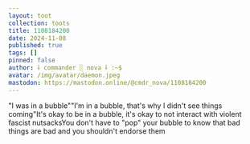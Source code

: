 ```yaml
---
layout: toot
collection: toots
title: 1108184200
date: 2024-11-08
published: true
tags: []
pinned: false
author: ⸸ commander ░ nova ⸸ :~$
avatar: /img/avatar/daemon.jpeg
mastodon: https://mastodon.online/@cmdr_nova/1108184200
---
```


"I was in a bubble""I'm in a bubble, that's why I didn't see things coming"It's okay to be in a bubble, it's okay to not interact with violent fascist nutsacksYou don't have to "pop" your bubble to know that bad things are bad and you shouldn't endorse them
